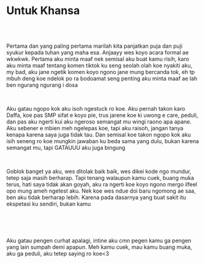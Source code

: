 <!DOCTYPE html>
<html>
<head>
    <title>Project 1</title>
    <link rel="stylesheet" href="style.css">
</head>
<body>
    <h1>Untuk Khansa</h1>


<br><br>
<p>Pertama dan yang paling pertama marilah kita panjatkan puja dan puji syukur kepada tuhan yang maha esa. Anjaayy wes koyo acara formal ae wkwkwk. Pertama aku minta maaf nek semisal aku buat kamu risih, karo aku minta maaf tentang komen tiktok ku seng seolah olah koe nyakiti aku, my bad, aku jane ngetik komen koyo ngono jane mung bercanda tok, eh tp mbuh deng koe ndelok po ra bodoamat seng penting aku minta maaf ae lah ben ngurang ngurang i dosa</p>
<br>
<p>Aku gatau ngopo kok aku isoh ngestuck ro koe. Aku pernah takon karo Daffa, koe pas SMP sifat e koyo pie, trus jarene koe ki uwong e care, peduli, dan pas aku ngerti kui aku ngeroso semangat mu wingi raono apa apane. Aku sebener e mbien meh ngelepas koe, tapi aku raisoh, jangan tanya kenapa karena saya juga tidak tau. Dan semisal koe takon ngopo kok aku isih seneng ro koe mungkin jawaban ku beda sama yang dulu, bukan karena semangat mu, tapi GATAUUU aku juga bingung</p>
<br>
<p>Goblok banget ya aku, wes ditolak baik baik, wes dikei kode ngo mundur, tetep saja masih berharap. Tapi tenang walaupun kamu cuek, buang muka terus, hati saya tidak akan goyah, aku ra ngerti koe koyo ngono mergo ilfeel opo mung ameh ngetest aku. Nek koe wes ndue doi baru ngomong ae saa, ben aku tidak berharap lebih. Karena pada dasarnya yang buat sakit itu ekspetasi ku sendiri, bukan kamu</p>
<br><br><br>
<p>Aku gatau pengen curhat apalagi, intine aku cmn pegen kamu ga pengen yang lain sumpah demi apapun. Meh kamu cuek, mau kamu buang muka, aku ga peduli, aku tetep saying ro koe<3</p>
<br><br><br>   
</body>
</html>
